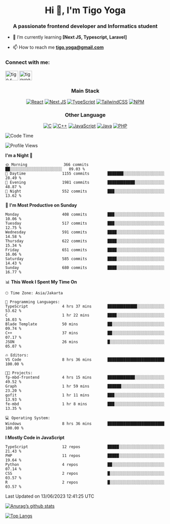 
<h1 align="center">Hi 👋, I'm Tigo Yoga</h1>
<h3 align="center">A passionate frontend developer and Informatics student</h3>

- 🌱 I’m currently learning **[Next JS, Typescript, Laravel]**

- 📫 How to reach me **tigo.yoga@gmail.com**

<h3 align="left">Connect with me:</h3>
<p align="left">
<a href="https://linkedin.com/in/tigo s yoga" target="blank"><img align="center" src="https://raw.githubusercontent.com/rahuldkjain/github-profile-readme-generator/master/src/images/icons/Social/linked-in-alt.svg" alt="tigo s yoga" height="30" width="40" /></a>
<a href="https://instagram.com/tigoyoga" target="blank"><img align="center" src="https://raw.githubusercontent.com/rahuldkjain/github-profile-readme-generator/master/src/images/icons/Social/instagram.svg" alt="tigoyoga" height="30" width="40" /></a>
</p>



<h3 align="center">Main Stack</h3>
<div align="center">
  
  <a href="">![React](https://img.shields.io/badge/react-%2320232a.svg?style=for-the-badge&logo=react&logoColor=%2361DAFB)</a>
  <a href="">![Next JS](https://img.shields.io/badge/Next-black?style=for-the-badge&logo=next.js&logoColor=white)</a>
   <a href="">![TypeScript](https://img.shields.io/badge/typescript-%23007ACC.svg?style=for-the-badge&logo=typescript&logoColor=white)</a>
  <a href="">![TailwindCSS](https://img.shields.io/badge/tailwindcss-%2338B2AC.svg?style=for-the-badge&logo=tailwind-css&logoColor=white)</a>
  <a href="">![NPM](https://img.shields.io/badge/NPM-%23000000.svg?style=for-the-badge&logo=npm&logoColor=white)</a>
</div>
<h3 align="center">Other Language</h3>
<div align="center">
  
  <a href="">![C](https://img.shields.io/badge/c-%2300599C.svg?style=for-the-badge&logo=c&logoColor=white)</a>
  <a href="">![C++](https://img.shields.io/badge/c++-%2300599C.svg?style=for-the-badge&logo=c%2B%2B&logoColor=white)</a>
  <a href="">![JavaScript](https://img.shields.io/badge/javascript-%23323330.svg?style=for-the-badge&logo=javascript&logoColor=%23F7DF1E)</a>
  <a href="">![Java](https://img.shields.io/badge/java-%23ED8B00.svg?style=for-the-badge&logo=java&logoColor=white)</a>
  <a href="">![PHP](https://img.shields.io/badge/php-%23777BB4.svg?style=for-the-badge&logo=php&logoColor=white)</a>
</div>

<!--START_SECTION:waka-->
![Code Time](http://img.shields.io/badge/Code%20Time-385%20hrs%2010%20mins-blue)

![Profile Views](http://img.shields.io/badge/Profile%20Views-71-blue)

**I'm a Night 🦉** 

```text
🌞 Morning                366 commits         ██░░░░░░░░░░░░░░░░░░░░░░░   09.03 % 
🌆 Daytime                1155 commits        ███████░░░░░░░░░░░░░░░░░░   28.49 % 
🌃 Evening                1981 commits        ████████████░░░░░░░░░░░░░   48.87 % 
🌙 Night                  552 commits         ███░░░░░░░░░░░░░░░░░░░░░░   13.62 % 
```
📅 **I'm Most Productive on Sunday** 

```text
Monday                   408 commits         ███░░░░░░░░░░░░░░░░░░░░░░   10.06 % 
Tuesday                  517 commits         ███░░░░░░░░░░░░░░░░░░░░░░   12.75 % 
Wednesday                591 commits         ████░░░░░░░░░░░░░░░░░░░░░   14.58 % 
Thursday                 622 commits         ████░░░░░░░░░░░░░░░░░░░░░   15.34 % 
Friday                   651 commits         ████░░░░░░░░░░░░░░░░░░░░░   16.06 % 
Saturday                 585 commits         ████░░░░░░░░░░░░░░░░░░░░░   14.43 % 
Sunday                   680 commits         ████░░░░░░░░░░░░░░░░░░░░░   16.77 % 
```


📊 **This Week I Spent My Time On** 

```text
🕑︎ Time Zone: Asia/Jakarta

💬 Programming Languages: 
TypeScript               4 hrs 37 mins       █████████████░░░░░░░░░░░░   53.62 % 
C                        1 hr 22 mins        ████░░░░░░░░░░░░░░░░░░░░░   16.03 % 
Blade Template           50 mins             ██░░░░░░░░░░░░░░░░░░░░░░░   09.74 % 
C++                      37 mins             ██░░░░░░░░░░░░░░░░░░░░░░░   07.17 % 
JSON                     26 mins             █░░░░░░░░░░░░░░░░░░░░░░░░   05.07 % 

🔥 Editors: 
VS Code                  8 hrs 36 mins       █████████████████████████   100.00 % 

🐱‍💻 Projects: 
fp-mbd-frontend          4 hrs 15 mins       ████████████░░░░░░░░░░░░░   49.52 % 
Graph                    1 hr 59 mins        ██████░░░░░░░░░░░░░░░░░░░   23.20 % 
gofit                    1 hr 11 mins        ███░░░░░░░░░░░░░░░░░░░░░░   13.93 % 
fe-mbd                   1 hr 8 mins         ███░░░░░░░░░░░░░░░░░░░░░░   13.35 % 

💻 Operating System: 
Windows                  8 hrs 36 mins       █████████████████████████   100.00 % 
```

**I Mostly Code in JavaScript** 

```text
TypeScript               12 repos            █████░░░░░░░░░░░░░░░░░░░░   21.43 % 
PHP                      11 repos            █████░░░░░░░░░░░░░░░░░░░░   19.64 % 
Python                   4 repos             ██░░░░░░░░░░░░░░░░░░░░░░░   07.14 % 
CSS                      2 repos             █░░░░░░░░░░░░░░░░░░░░░░░░   03.57 % 
R                        2 repos             █░░░░░░░░░░░░░░░░░░░░░░░░   03.57 % 
```




 Last Updated on 13/06/2023 12:41:25 UTC
<!--END_SECTION:waka-->

[![Anurag’s github stats](https://github-readme-stats.vercel.app/api?username=tigoyoga)](https://github.com/tigoyoga)

[![Top Langs](https://github-readme-stats.vercel.app/api/top-langs/?username=tigoyoga&layout=compact)](https://github.com/tigoyoga)
